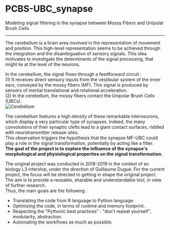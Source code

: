 # PCBS-UBC_synapse
Modeling signal filtering in the synapse between Mossy Fibers and Unipolar Brush Cells

---

The cerebellum is a brain area involved in the representation of movement and position. This high-level representation seems to be achieved through the integration and the disambiguation of sensory signals. This idea motivates to investigate the determinants of the signal processing, that might lie at the level of the neurons.  

In the cerebellum, the signal flows through a feedforward circuit :  
(1) It receives direct sensory inputs from the vestibular system of the inner ears, conveyed by the mossy fibers (MF). This signal is produced by sensors of inertial translational and rotational acceleration.  
(2) In the cerebellum, the mossy fibers contact the Unipolar Brush Cells (UBCs).  
![Cerebellum](http://www.sampleurl.com/logo.png)

The cerebellum features a high density of these remarkable interneurons, which display a very particular type of synapses. Indeed, the many convolutions of their synaptic clefts lead to a giant contact surfaces, riddled with neurotransmitter release sites.  
This observation triggers the hypothesis that the synapse MF-UBC could play a role in the signal transformation, potentially by acting like a filter.  
**The goal of the project is to explore the influence of the synapse's morphological and physiological properties on the signal transformation.**

The original project was conducted in 2018-2019 in the context of an biology L3 intership, under the direction of Guillaume Dugué. For the current project, the focus will be directed to getting in shape the original project. The aim is to provide a reusable, sharable and understandable tool, in view of further research.  
Thus, the main goals are the following :  
* Translating the code from R language to Python language.
* Optimizing the code, in terms of runtime and memory footprint.
* Respecting the "Pythonic best practices" : "don't repeat yourself", modularity, abstraction.
* Automating the workflows as much as possible.
